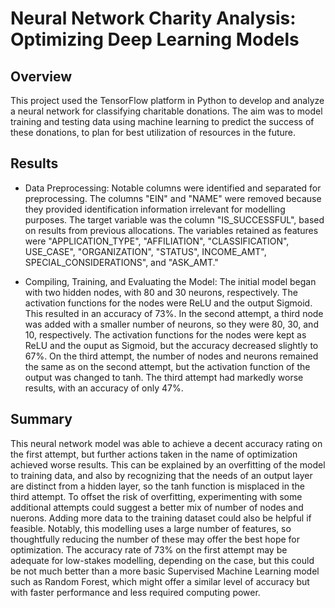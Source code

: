 # Neural Network Charity Analysis: Optimizing Deep Learning Models

## Overview
This project used the TensorFlow platform in Python to develop and analyze a neural network for classifying charitable donations. The aim was to model training and testing data using machine learning to predict the success of these donations, to plan for best utilization of resources in the future.

## Results

* Data Preprocessing:
Notable columns were identified and separated for preprocessing. The columns "EIN" and "NAME" were removed because they provided identification information irrelevant for modelling purposes. The target variable was the column "IS_SUCCESSFUL", based on results from previous allocations. The variables retained as features were "APPLICATION_TYPE", "AFFILIATION", "CLASSIFICATION", USE_CASE", "ORGANIZATION", "STATUS", INCOME_AMT", SPECIAL_CONSIDERATIONS", and "ASK_AMT."

* Compiling, Training, and Evaluating the Model:
The initial model began with two hidden nodes, with 80 and 30 neurons, respectively. The activation functions for the nodes were ReLU and the output Sigmoid. This resulted in an accuracy of 73%. In the second attempt, a third node was added with a smaller number of neurons, so they were 80, 30, and 10, respectively. The activation functions for the nodes were kept as ReLU and the ouput as Sigmoid, but the accuracy decreased slightly to 67%. On the third attempt, the number of nodes and neurons remained the same as on the second attempt, but the activation function of the output was changed to tanh. The third attempt had markedly worse results, with an accuracy of only 47%.

## Summary
This neural network model was able to achieve a decent accuracy rating on the first attempt, but further actions taken in the name of optimization achieved worse results. This can be explained by an overfitting of the model to training data, and also by recognizing that the needs of an output layer are distinct from a hidden layer, so the tanh function is misplaced in the third attempt. To offset the risk of overfitting, experimenting with some additional attempts could suggest a better mix of number of nodes and nuerons. Adding more data to the training dataset could also be helpful if feasible. Notably, this modelling uses a large number of features, so thoughtfully reducing the number of these may offer the best hope for optimization. The accuracy rate of 73% on the first attempt may be adequate for low-stakes modelling, depending on the case, but this could be not much better than a more basic Supervised Machine Learning model such as Random Forest, which might offer a similar level of accuracy but with faster performance and less required computing power.
